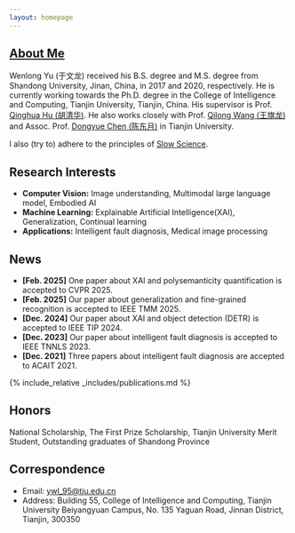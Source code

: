 ```yaml
---
layout: homepage
---
```


## [About Me](https://github.com/yuwenloong/yuwenloong.github.io)
Wenlong Yu (于文龙) received his B.S. degree and M.S. degree from Shandong University, Jinan, China, in 2017 and 2020, respectively. He is currently working towards the Ph.D. degree in the College of Intelligence and Computing, Tianjin University, Tianjin, China. His supervisor is Prof. [Qinghua Hu (胡清华)](https://cic.tju.edu.cn/faculty/huqinghua/index.html). He also works closely with Prof. [Qilong Wang (王旗龙)](https://csqlwang.github.io/homepage/) and Assoc. Prof. [Dongyue Chen (陈东月)](https://dyuechen.github.io/) in Tianjin University. 

I also (try to) adhere to the principles of [Slow Science](http://slow-science.org/).

## Research Interests

- **Computer Vision:** Image understanding, Multimodal large language model, Embodied AI
- **Machine Learning:** Explainable Artificial Intelligence(XAI), Generalization, Continual learning
- **Applications:** Intelligent fault diagnosis, Medical image processing

## News
- **[Feb. 2025]** One paper about XAI and polysemanticity quantification is accepted to CVPR 2025.
- **[Feb. 2025]** Our paper about generalization and fine-grained recognition is accepted to IEEE TMM 2025.
- **[Dec. 2024]** Our paper about XAI and object detection (DETR) is accepted to IEEE TIP 2024.
- **[Dec. 2023]** Our paper about intelligent fault diagnosis is accepted to IEEE TNNLS 2023.
- **[Dec. 2021]** Three papers about intelligent fault diagnosis are accepted to ACAIT 2021.

{% include_relative _includes/publications.md %}

## Honors
National Scholarship, 
The First Prize Scholarship, 
Tianjin University Merit Student, 
Outstanding graduates of Shandong Province


## Correspondence
- Email: ywl_95@tju.edu.cn
- Address: Building 55, College of Intelligence and Computing, Tianjin University Beiyangyuan Campus, No. 135 Yaguan Road, Jinnan District, Tianjin, 300350 
